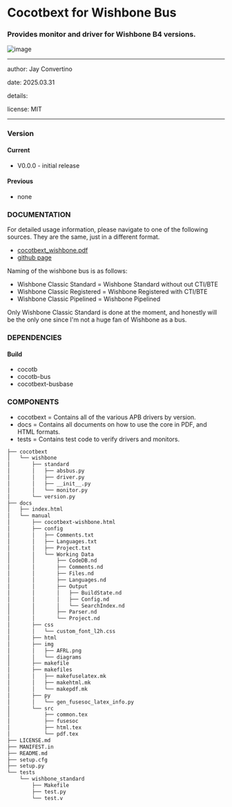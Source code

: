 # Cocotbext for Wishbone Bus
### Provides monitor and driver for Wishbone B4 versions.

![image](docs/manual/img/AFRL.png)

---

   author: Jay Convertino   
   
   date: 2025.03.31
   
   details:
   
   license: MIT   
   
---

### Version
#### Current
  - V0.0.0 - initial release

#### Previous
  - none

### DOCUMENTATION
  For detailed usage information, please navigate to one of the following sources. They are the same, just in a different format.

  - [cocotbext_wishbone.pdf](docs/manual/cocotbext_wishbone.pdf)
  - [github page](https://johnathan-convertino-afrl.github.io/cocotbext-wishbone/)

  Naming of the wishbone bus is as follows:

  - Wishbone Classic Standard = Wishbone Standard without out CTI/BTE
  - Wishbone Classic Registered = Wishbone Registered with CTI/BTE
  - Wishbone Classic Pipelined = Wishbone Pipelined

  Only Wishbone Classic Standard is done at the moment, and honestly will be the only one since I'm not a huge fan of Wishbone as a bus.

### DEPENDENCIES
#### Build
  - cocotb
  - cocotb-bus
  - cocotbext-busbase

### COMPONENTS

  - cocotbext = Contains all of the various APB drivers by version.
  - docs = Contains all documents on how to use the core in PDF, and HTML formats.
  - tests = Contains test code to verify drivers and monitors.

```bash
├── cocotbext
│   └── wishbone
│       ├── standard
│       │   ├── absbus.py
│       │   ├── driver.py
│       │   ├── __init__.py
│       │   └── monitor.py
│       └── version.py
├── docs
│   ├── index.html
│   └── manual
│       ├── cocotbext-wishbone.html
│       ├── config
│       │   ├── Comments.txt
│       │   ├── Languages.txt
│       │   ├── Project.txt
│       │   └── Working Data
│       │       ├── CodeDB.nd
│       │       ├── Comments.nd
│       │       ├── Files.nd
│       │       ├── Languages.nd
│       │       ├── Output
│       │       │   ├── BuildState.nd
│       │       │   ├── Config.nd
│       │       │   └── SearchIndex.nd
│       │       ├── Parser.nd
│       │       └── Project.nd
│       ├── css
│       │   └── custom_font_l2h.css
│       ├── html
│       ├── img
│       │   ├── AFRL.png
│       │   └── diagrams
│       ├── makefile
│       ├── makefiles
│       │   ├── makefuselatex.mk
│       │   ├── makehtml.mk
│       │   └── makepdf.mk
│       ├── py
│       │   └── gen_fusesoc_latex_info.py
│       └── src
│           ├── common.tex
│           ├── fusesoc
│           ├── html.tex
│           └── pdf.tex
├── LICENSE.md
├── MANIFEST.in
├── README.md
├── setup.cfg
├── setup.py
└── tests
    └── wishbone_standard
        ├── Makefile
        ├── test.py
        └── test.v

```
